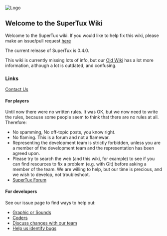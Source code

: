 ![Logo](https://github.com/SuperTux/data/raw/master/images/engine/menu/logo.png)
## Welcome to the SuperTux Wiki

Welcome to the SuperTux wiki. 
If you would like to help fix this wiki, please make an issue/pull request [here](https://github.com/SuperTux/wiki/)

The current release of SuperTux is 0.4.0.

This wiki is currently missing lots of info, but our [Old Wiki](http://supertux.lethargik.org/wiki/Main_Page) has a lot more information, although a lot is outdated, and confusing.

### Links
[Contact Us](https://github.com/SuperTux/supertux/wiki/Contact/)
#### For players

Until now there were no written rules. It was OK, but we now need to write the rules, because some people seem to think that there are no rules at all. Therefore:
 * No spamming, No off-topic posts, you know right.
 * No flaming. This is a forum and not a flamewar.
 * Representing the development team is strictly forbidden, unless you are a member of the development team and the representation has been agreed upon.
 * Please try to search the web (and this wiki, for example) to see if you can find resources to fix a problem (e.g. with Git) before asking a member of the team. We are willing to help, but our time is precious, and we wish to develop, not troubleshoot.
* [SuperTux Forum](http://forum.freegamedev.net/viewforum.php?f=66&sid=7d271ca537028e81027e0b3cdab4f0ca)

#### For developers

See our issue page to find ways to help out:

* [Graphic or Sounds](https://github.com/SuperTux/supertux/labels/category%3Adesign)
* [Coders](https://github.com/SuperTux/supertux/labels/category%3Acode)
* [Discuss changes with our team](https://github.com/SuperTux/supertux/labels/status%3Aneeds-discussion)
* [Help us identify bugs](https://github.com/SuperTux/supertux/labels/type%3Abug)
